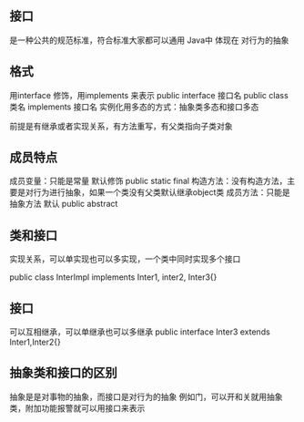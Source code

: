 ## 接口
是一种公共的规范标准，符合标准大家都可以通用
Java中 体现在 对行为的抽象

## 格式
用interface 修饰，用implements 来表示
public interface 接口名
public class 类名 implements 接口名
实例化用多态的方式：抽象类多态和接口多态

前提是有继承或者实现关系，有方法重写，有父类指向子类对象

## 成员特点
成员变量：只能是常量 默认修饰 public static final
构造方法：没有构造方法，主要是对行为进行抽象，如果一个类没有父类默认继承object类
成员方法：只能是抽象方法 默认 public abstract

## 类和接口
实现关系，可以单实现也可以多实现，一个类中同时实现多个接口

public class InterImpl implements Inter1, inter2, Inter3{}

## 接口
可以互相继承，可以单继承也可以多继承
public interface Inter3 extends Inter1,Inter2{}

## 抽象类和接口的区别
抽象是是对事物的抽象，而接口是对行为的抽象
例如门，可以开和关就用抽象类，附加功能报警就可以用接口来表示

